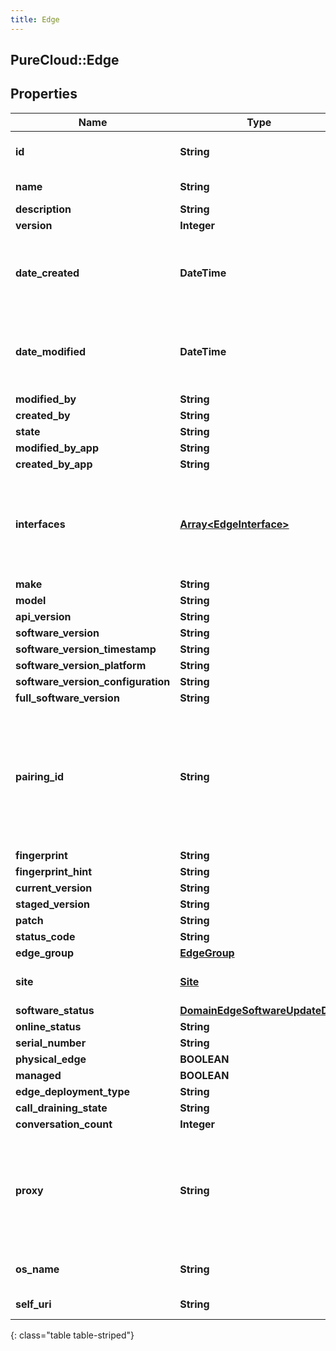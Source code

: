 ```yaml
---
title: Edge
---
```

## PureCloud::Edge

## Properties

|Name | Type | Description | Notes|
|------------ | ------------- | ------------- | -------------|
| **id** | **String** | The globally unique identifier for the object. | [optional] |
| **name** | **String** | The name of the entity. | |
| **description** | **String** |  | [optional] |
| **version** | **Integer** |  | [optional] |
| **date_created** | **DateTime** | Date time is represented as an ISO-8601 string. For example: yyyy-MM-ddTHH:mm:ss.SSSZ | [optional] |
| **date_modified** | **DateTime** | Date time is represented as an ISO-8601 string. For example: yyyy-MM-ddTHH:mm:ss.SSSZ | [optional] |
| **modified_by** | **String** |  | [optional] |
| **created_by** | **String** |  | [optional] |
| **state** | **String** |  | [optional] |
| **modified_by_app** | **String** |  | [optional] |
| **created_by_app** | **String** |  | [optional] |
| **interfaces** | [**Array&lt;EdgeInterface&gt;**](EdgeInterface.html) | The list of interfaces for the edge. (Deprecated) Replaced by configuring trunks/ip info on the logical interface instead | [optional] |
| **make** | **String** |  | [optional] |
| **model** | **String** |  | [optional] |
| **api_version** | **String** |  | [optional] |
| **software_version** | **String** |  | [optional] |
| **software_version_timestamp** | **String** |  | [optional] |
| **software_version_platform** | **String** |  | [optional] |
| **software_version_configuration** | **String** |  | [optional] |
| **full_software_version** | **String** |  | [optional] |
| **pairing_id** | **String** | The pairing Id for a hardware Edge in the format: 00000-00000-00000-00000-00000. This field is only required when creating an Edge with a deployment type of HARDWARE. | [optional] |
| **fingerprint** | **String** |  | [optional] |
| **fingerprint_hint** | **String** |  | [optional] |
| **current_version** | **String** |  | [optional] |
| **staged_version** | **String** |  | [optional] |
| **patch** | **String** |  | [optional] |
| **status_code** | **String** |  | [optional] |
| **edge_group** | [**EdgeGroup**](EdgeGroup.html) |  | [optional] |
| **site** | [**Site**](Site.html) | The Site to which the Edge is assigned. | [optional] |
| **software_status** | [**DomainEdgeSoftwareUpdateDto**](DomainEdgeSoftwareUpdateDto.html) |  | [optional] |
| **online_status** | **String** |  | [optional] |
| **serial_number** | **String** |  | [optional] |
| **physical_edge** | **BOOLEAN** |  | [optional] |
| **managed** | **BOOLEAN** |  | [optional] |
| **edge_deployment_type** | **String** |  | [optional] |
| **call_draining_state** | **String** |  | [optional] |
| **conversation_count** | **Integer** |  | [optional] |
| **proxy** | **String** | Edge HTTP proxy configuration for the WAN port. The field can be a hostname, FQDN, IPv4 or IPv6 address. If port is not included, port 80 is assumed. | [optional] |
| **os_name** | **String** | The name provided by the operating system of the Edge. | [optional] |
| **self_uri** | **String** | The URI for this object | [optional] |
{: class="table table-striped"}


